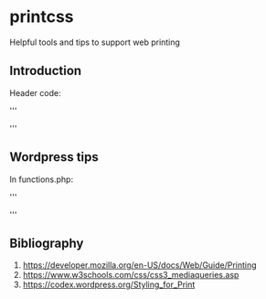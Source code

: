 # printcss
Helpful tools and tips to support web printing

## Introduction

Header code:

'''
<link href="style.css" media="screen" rel="stylesheet" />                                                                                       
<link href="print.css" media="print" rel="stylesheet" />
'''

## Wordpress tips

In functions.php:

'''
<?php                                                                                                                                                     

function theme_enqueue_styles() {
    global $wp_version;
    wp_enqueue_style( 'parent-style', get_template_directory_uri() . '/style.css' ); 
    wp_enqueue_style( 'child-style', get_stylesheet_directory_uri() . '/style.css', array('parent-style') ); 
    wp_enqueue_style( 'child-style-print', get_stylesheet_directory_uri() . '/print.css', array(), $wp_version, 'print' ); 
}
add_action( 'wp_enqueue_scripts', 'theme_enqueue_styles' , 100);

?>

'''

## Bibliography

1. https://developer.mozilla.org/en-US/docs/Web/Guide/Printing
2. https://www.w3schools.com/css/css3_mediaqueries.asp
3. https://codex.wordpress.org/Styling_for_Print
